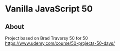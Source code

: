 # Vanilla JavaScript 50




## About

Project based on Brad Traversy 50 for 50
    https://www.udemy.com/course/50-projects-50-days/